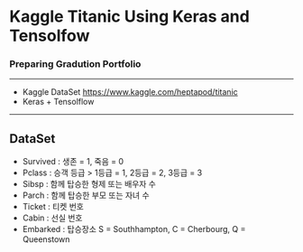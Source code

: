 # Kaggle Titanic Using Keras and Tensolfow
### Preparing Gradution Portfolio

<hr>

* Kaggle DataSet https://www.kaggle.com/heptapod/titanic
* Keras + Tensolflow

<hr>

## DataSet 

* Survived : 생존 = 1, 죽음 = 0
* Pclass   : 승객 등급 > 1등급 = 1, 2등급 = 2, 3등급 = 3
* Sibsp    : 함께 탑승한 형제 또는 배우자 수
* Parch    : 함께 탑승한 부모 또는 자녀 수
* Ticket   : 티켓 번호
* Cabin    : 선실 번호
* Embarked : 탑승장소 S = Southhampton, C = Cherbourg, Q = Queenstown
